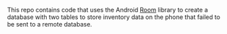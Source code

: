 This repo contains code that uses the Android [Room](https://developer.android.com/training/data-storage/room) library to create 
a database with two tables to store inventory data on the phone that failed to be sent to a remote database. 
